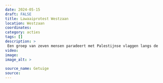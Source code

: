 ```yaml
---
date: 2024-05-15
draft: FALSE
title: Lawaaiprotest Westzaan
location: Westzaan
coordinates: 
category: acties
tags: []
description: > 
 Een groep van zeven mensen paradeert met Palestijnse vlaggen langs de omheining van de gevangenis in Westzaan om gevangenen te ondersteunen. Zij scanderen leuzen en zingen Palestina-liederen. Enkele Palestina-strijders waren eerder in de week in Amsterdam opgepakt vanwege hun verzet.
video: 
image: 
image_alt: > 
 
source_name: Getuige
source: 
---
```

